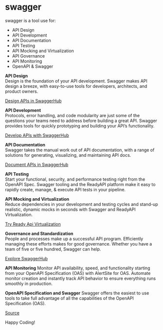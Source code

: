 # swagger

swagger is a tool use for:

 - API Design
 - API Development
 - API Documentation
 - API Testing
 - API Mocking and Virtualization
 - API Governance
 - API Monitoring
 - OpenAPI & Swagger

**API Design**  
Design is the foundation of your API development. Swagger makes API design a breeze, with easy-to-use tools for developers, architects, and product owners.

[Design APIs in SwaggerHub](https://swagger.io/tools/swaggerhub/faster-api-design/)



**API Development**  
Protocols, error handling, and code modularity are just some of the questions your teams need to address before building a great API. Swagger provides tools for quickly prototyping and building your API’s functionality.

[Develop APIs with SwaggerHub](https://app.swaggerhub.com/home)

**API Documentation**   
Swagger takes the manual work out of API documentation, with a range of solutions for generating, visualizing, and maintaining API docs.

[Document APIs in SwaggerHub](https://app.swaggerhub.com/home)

**API Testing**  
Start your functional, security, and performance testing right from the OpenAPI Spec. Swagger tooling and the ReadyAPI platform make it easy to rapidly create, manage, & execute API tests in your pipeline.

**API Mocking and Virtualization**  
Reduce dependencies in your development and testing cycles and stand-up realistic, dynamic mocks in seconds with Swagger and ReadyAPI Virtualization.

[Try Ready Api Virtualization](https://smartbear.com/product/ready-api/api-virtualization)

**Governance and Standardization**  
People and processes make up a successful API program. Efficiently managing these efforts makes for good governance. Whether you have a team of five or five hundred, Swagger can help.

[Explore SwaggerHub](https://swagger.io/tools/swaggerhub/enterprise/)

**API Monitoring**
Monitor API availability, speed, and functionality starting from your OpenAPI Specification (OAS) with AlertSite for OAS. Automate monitor creation and instantly track API behavior to ensure everything runs smoothly in production.

**OpenAPI Specification and Swagger**
Swagger offers the easiest to use tools to take full advantage of all the capabilities of the OpenAPI Specification (OAS).

[Source](https://swagger.io/)

Happy Coding!